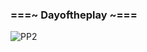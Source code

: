 ### ===~ Dayoftheplay ~===

![PP2](https://cdn.discordapp.com/attachments/726919476519501834/750340405530329138/image-57.jpg)
